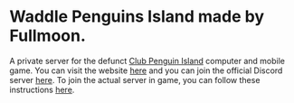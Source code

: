 # Waddle Penguins Island made by Fullmoon.

A private server for the defunct [Club Penguin Island](https://clubpenguin.fandom.com/wiki/Club_Penguin_Island) computer and mobile game. You can visit the website [here](https://waddlepenguins.me/) and you can join the official Discord server [here](https://discord.gg/fMAyp9Ny9s). To join the actual server in game, you can follow these instructions [here](https://waddlepenguins.me/news/join/).
